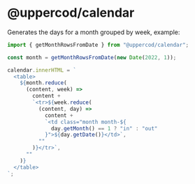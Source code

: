 # @uppercod/calendar

Generates the days for a month grouped by week, example:

```js
import { getMonthRowsFromDate } from "@uppercod/calendar";

const month = getMonthRowsFromDate(new Date(2022, 1));

calendar.innerHTML = `
  <table>
    ${month.reduce(
      (content, week) =>
        content +
        `<tr>${week.reduce(
          (content, day) =>
            content +
            `<td class="month month-${
              day.getMonth() == 1 ? "in" : "out"
            }">${day.getDate()}</td>`,
          ""
        )}</tr>`,
      ""
    )} 
  </table>
`;
```
